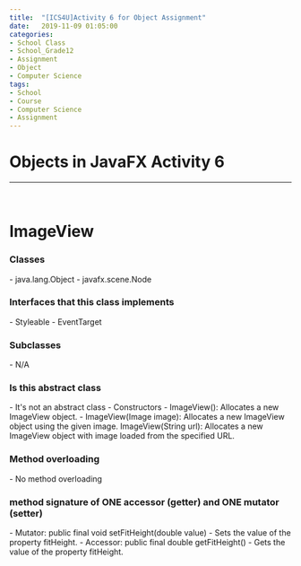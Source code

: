 ```yaml
---
title:  "[ICS4U]Activity 6 for Object Assignment"
date:   2019-11-09 01:05:00
categories:
- School Class
- School_Grade12
- Assignment
- Object
- Computer Science
tags:
- School
- Course
- Computer Science
- Assignment
---
```


<h1>Objects in JavaFX Activity 6</h1>

<hr>
<br>

# ImageView<br>
<h3>Classes</h3>
- java.lang.Object
- javafx.scene.Node
<h3>Interfaces that this class implements</h3>
- Styleable
- EventTarget
<h3>Subclasses</h3>
- N/A
<h3>Is this abstract class</h3>
- It's not an abstract class
- Constructors
        - ImageView(): Allocates a new ImageView object.
        - ImageView(Image image): Allocates a new ImageView object using the given image.
        ImageView(String url): Allocates a new ImageView object with image loaded from the specified URL.
<h3>Method overloading</h3>
- No method overloading
<h3>method signature of ONE accessor (getter) and ONE mutator (setter)</h3>
- Mutator: public final void setFitHeight(double value)
    - Sets the value of the property fitHeight.
- Accessor: public final double getFitHeight()
    - Gets the value of the property fitHeight.

